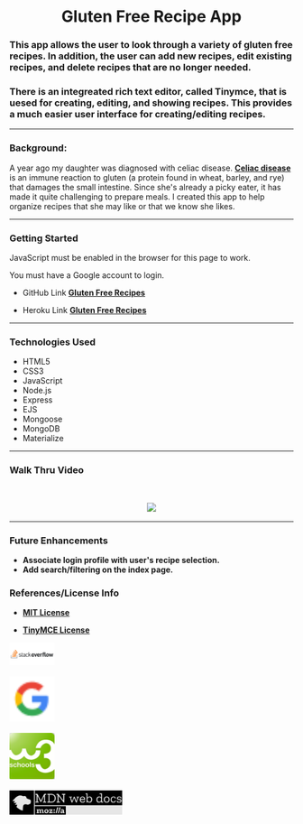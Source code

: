 **<h1 align="center"> Gluten Free Recipe App</h1>**

### This app allows the user to look through a variety of gluten free recipes. In addition, the user can add new recipes, edit existing recipes, and delete recipes that are no longer needed.

### There is an integreated rich text editor, called Tinymce, that is uesed for creating, editing, and showing recipes. This provides a much easier user interface for creating/editing recipes.

---

### **Background:**

A year ago my daughter was diagnosed with celiac disease. **[Celiac disease](https://celiac.org/)** is an immune reaction to gluten (a protein found in wheat, barley, and rye) that damages the small intestine. Since she's already a picky eater, it has made it quite challenging to prepare meals. I created this app to help organize recipes that she may like or that we know she likes.

---

### **Getting Started**

JavaScript must be enabled in the browser for this page to work.

You must have a Google account to login.

- GitHub Link **[Gluten Free Recipes](https://github.com/npsaunders/gluten-free)**

- Heroku Link **[Gluten Free Recipes](https://g-f-recipes.herokuapp.com/)**

---

### **Technologies Used**

- HTML5
- CSS3
- JavaScript
- Node.js
- Express
- EJS
- Mongoose
- MongoDB
- Materialize

---

### **Walk Thru Video**

<br>
<p align="center">
<img src="./public/imgs/GlutenFree-walkthru.gif" width="800"/></p>

---

### **Future Enhancements**

- **Associate login profile with user's recipe selection.**
- **Add search/filtering on the index page.**

### **References/License Info**

- **<a href="https://opensource.org/licenses/MIT" target="_blank">MIT License</a>**

- **<a href="https://www.tiny.cloud/docs-3x/extras/TinyMCE3x@License/">TinyMCE License</a>**

<img src="./public/imgs/StackOverflow.png" width="80">
<br><br>
<img src="./public/imgs/googleLogo-sm.png" width="80">
<br><br>
<img src="./public/imgs/W3schools.png" width="80">
<br><br>
<img src="./public/imgs/MDN_Web_Docs-Logo.png" width="200">
<br><br>
